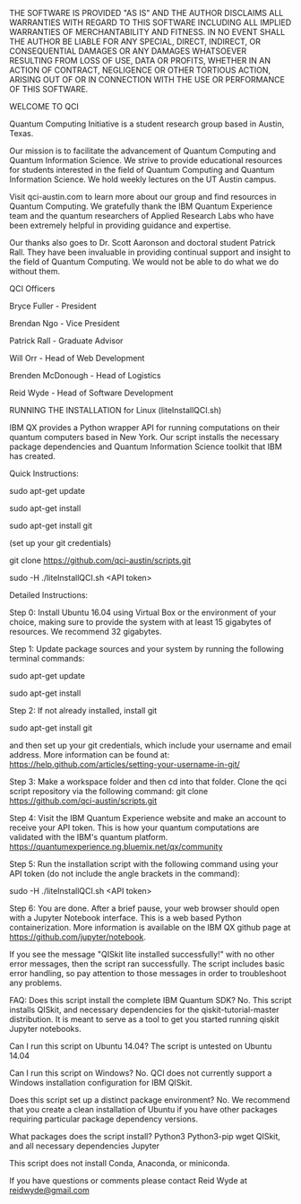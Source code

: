THE SOFTWARE IS PROVIDED "AS IS" AND THE AUTHOR DISCLAIMS ALL WARRANTIES
WITH REGARD TO THIS SOFTWARE INCLUDING ALL IMPLIED WARRANTIES OF
MERCHANTABILITY AND FITNESS. IN NO EVENT SHALL THE AUTHOR BE LIABLE FOR
ANY SPECIAL, DIRECT, INDIRECT, OR CONSEQUENTIAL DAMAGES OR ANY DAMAGES
WHATSOEVER RESULTING FROM LOSS OF USE, DATA OR PROFITS, WHETHER IN AN
ACTION OF CONTRACT, NEGLIGENCE OR OTHER TORTIOUS ACTION, ARISING OUT OF
OR IN CONNECTION WITH THE USE OR PERFORMANCE OF THIS SOFTWARE.



WELCOME TO QCI

Quantum Computing Initiative is a student research group based in Austin, Texas.

Our mission is to facilitate the advancement of Quantum Computing and Quantum Information Science. We strive to provide educational resources for students interested in the field of Quantum Computing and Quantum Information Science. We hold weekly lectures on the UT Austin campus. 

Visit qci-austin.com to learn more about our group and find resources in Quantum Computing. 
We gratefully thank the IBM Quantum Experience team and the quantum researchers of Applied Research Labs who have been extremely helpful in providing guidance and expertise.

Our thanks also goes to Dr. Scott Aaronson and doctoral student Patrick Rall. They have been invaluable in providing continual support and insight to the field of Quantum Computing. We would not be able to do what we do without them. 


QCI Officers

Bryce Fuller - President

Brendan Ngo - Vice President

Patrick Rall - Graduate Advisor

Will Orr - Head of Web Development

Brenden McDonough - Head of Logistics

Reid Wyde - Head of Software Development


RUNNING THE INSTALLATION for Linux (liteInstallQCI.sh)

IBM QX provides a Python wrapper API for running computations on their quantum computers based in New York. Our script installs the necessary package dependencies and Quantum Information Science toolkit that IBM has created. 

Quick Instructions:

sudo apt-get update

sudo apt-get install

sudo apt-get install git

(set up your git credentials)

git clone https://github.com/qci-austin/scripts.git

sudo -H ./liteInstallQCI.sh \<API token\>

Detailed Instructions:

Step 0: 
Install Ubuntu 16.04 using Virtual Box or the environment of your choice, making sure to provide the system with at least 15 gigabytes of resources. We recommend 32 gigabytes. 

Step 1: Update package sources and your system by running the following terminal commands:

sudo apt-get update

sudo apt-get install

Step 2: If not already installed, install git

sudo apt-get install git

and then set up your git credentials, which include your username and email address. More information can be found at:
https://help.github.com/articles/setting-your-username-in-git/

Step 3: Make a workspace folder and then cd into that folder. Clone the qci script repository via the following command:
git clone https://github.com/qci-austin/scripts.git

Step 4: Visit the IBM Quantum Experience website and make an account to receive your API token. This is how your quantum computations are validated with the IBM\'s quantum platform. 
https://quantumexperience.ng.bluemix.net/qx/community

Step 5: Run the installation script with the following command using your API token (do not include the angle brackets in the command):

sudo -H ./liteInstallQCI.sh \<API token\>

Step 6: You are done. After a brief pause, your web browser should open with a Jupyter Notebook interface. This is a web based Python containerization. More information is available on the IBM QX github page at https://github.com/jupyter/notebook. 

If you see the message "QISkit lite installed successfully!" with no other error messages, then the script ran successfully. The script includes basic error handling, so pay attention to those messages in order to troubleshoot any problems.


FAQ:
Does this script install the complete IBM Quantum SDK?
No. This script installs QISkit, and necessary dependencies for the qiskit-tutorial-master distribution. It is meant to serve as a tool to get you started running qiskit Jupyter notebooks. 

Can I run this script on Ubuntu 14.04?
The script is untested on Ubuntu 14.04

Can I run this script on Windows?
No. QCI does not currently support a Windows installation configuration for IBM QISkit.

Does this script set up a distinct package environment?
No. We recommend that you create a clean installation of Ubuntu if you have other packages requiring particular package dependency versions. 

What packages does the script install?
Python3
Python3-pip 
wget
QISkit, and all necessary dependencies
Jupyter

This script does not install Conda, Anaconda, or miniconda.



If you have questions or comments please contact Reid Wyde at 
reidwyde@gmail.com 

 
